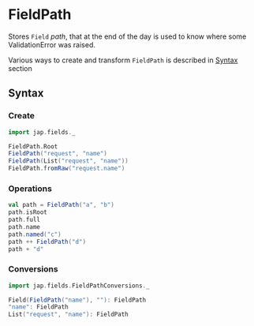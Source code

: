 # FieldPath

Stores `Field` _path_, that at the end of the day is used to know where some ValidationError was raised.

Various ways to create and transform `FieldPath` is described in [Syntax](#syntax) section

## Syntax

### Create

```scala mdoc
import jap.fields._

FieldPath.Root
FieldPath("request", "name")
FieldPath(List("request", "name"))
FieldPath.fromRaw("request.name")
```

### Operations

```scala mdoc
val path = FieldPath("a", "b")
path.isRoot
path.full
path.name
path.named("c")
path ++ FieldPath("d")
path + "d"
```

### Conversions

```scala mdoc
import jap.fields.FieldPathConversions._

Field(FieldPath("name"), ""): FieldPath
"name": FieldPath
List("request", "name"): FieldPath
```
